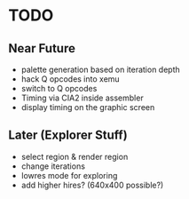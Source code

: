
# TODO

## Near Future

- palette generation based on iteration depth
- hack Q opcodes into xemu
- switch to Q opcodes
- Timing via CIA2 inside assembler
- display timing on the graphic screen

## Later (Explorer Stuff)

- select region & render region
- change iterations
- lowres mode for exploring
- add higher hires? (640x400 possible?)
